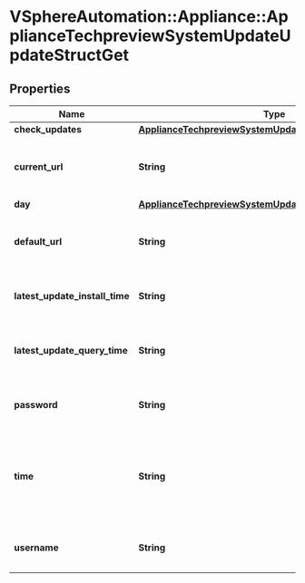 # VSphereAutomation::Appliance::ApplianceTechpreviewSystemUpdateUpdateStructGet

## Properties
Name | Type | Description | Notes
------------ | ------------- | ------------- | -------------
**check_updates** | [**ApplianceTechpreviewSystemUpdateAutoUpdateNotification**](ApplianceTechpreviewSystemUpdateAutoUpdateNotification.md) |  | 
**current_url** | **String** | Current appliance update repository URL. | 
**day** | [**ApplianceTechpreviewSystemUpdateUpdateDay**](ApplianceTechpreviewSystemUpdateUpdateDay.md) |  | 
**default_url** | **String** | Default appliance update repository URL. | 
**latest_update_install_time** | **String** | timestamp of latest update installation | 
**latest_update_query_time** | **String** | timestamp of latest query to update repository | 
**password** | **String** | password for the url update repository | 
**time** | **String** | time to query for updates Format: HH:MM:SS Military (24 hour) Time Format | 
**username** | **String** | username for the url update repository | 


